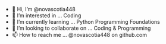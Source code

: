 - 👋 Hi, I’m @novascotia448
- 👀 I’m interested in ... Coding
- 🌱 I’m currently learning ... Python Programming Foundations
- 💞️ I’m looking to collaborate on ... Coding & Programming
- 📫 How to reach me ... @novascotia448 on github.com

<!---
novascotia448/novascotia448 is a ✨ special ✨ repository because its `README.md` (this file) appears on your GitHub profile.
You can click the Preview link to take a look at your changes.
--->
